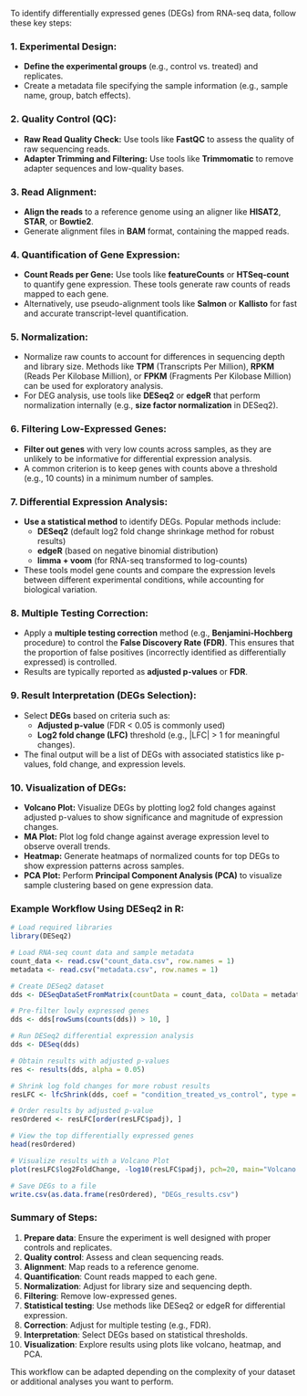 To identify differentially expressed genes (DEGs) from RNA-seq data, follow these key steps:

### 1. **Experimental Design:**
   - **Define the experimental groups** (e.g., control vs. treated) and replicates. 
   - Create a metadata file specifying the sample information (e.g., sample name, group, batch effects).

### 2. **Quality Control (QC):**
   - **Raw Read Quality Check:** Use tools like **FastQC** to assess the quality of raw sequencing reads.
   - **Adapter Trimming and Filtering:** Use tools like **Trimmomatic** to remove adapter sequences and low-quality bases.

### 3. **Read Alignment:**
   - **Align the reads** to a reference genome using an aligner like **HISAT2**, **STAR**, or **Bowtie2**.
   - Generate alignment files in **BAM** format, containing the mapped reads.

### 4. **Quantification of Gene Expression:**
   - **Count Reads per Gene:** Use tools like **featureCounts** or **HTSeq-count** to quantify gene expression. These tools generate raw counts of reads mapped to each gene.
   - Alternatively, use pseudo-alignment tools like **Salmon** or **Kallisto** for fast and accurate transcript-level quantification.

### 5. **Normalization:**
   - Normalize raw counts to account for differences in sequencing depth and library size. Methods like **TPM** (Transcripts Per Million), **RPKM** (Reads Per Kilobase Million), or **FPKM** (Fragments Per Kilobase Million) can be used for exploratory analysis.
   - For DEG analysis, use tools like **DESeq2** or **edgeR** that perform normalization internally (e.g., **size factor normalization** in DESeq2).

### 6. **Filtering Low-Expressed Genes:**
   - **Filter out genes** with very low counts across samples, as they are unlikely to be informative for differential expression analysis.
   - A common criterion is to keep genes with counts above a threshold (e.g., 10 counts) in a minimum number of samples.

### 7. **Differential Expression Analysis:**
   - **Use a statistical method** to identify DEGs. Popular methods include:
     - **DESeq2** (default log2 fold change shrinkage method for robust results)
     - **edgeR** (based on negative binomial distribution)
     - **limma + voom** (for RNA-seq transformed to log-counts)
   - These tools model gene counts and compare the expression levels between different experimental conditions, while accounting for biological variation.

### 8. **Multiple Testing Correction:**
   - Apply a **multiple testing correction** method (e.g., **Benjamini-Hochberg** procedure) to control the **False Discovery Rate (FDR)**. This ensures that the proportion of false positives (incorrectly identified as differentially expressed) is controlled.
   - Results are typically reported as **adjusted p-values** or **FDR**.

### 9. **Result Interpretation (DEGs Selection):**
   - Select **DEGs** based on criteria such as:
     - **Adjusted p-value** (FDR < 0.05 is commonly used)
     - **Log2 fold change (LFC)** threshold (e.g., |LFC| > 1 for meaningful changes).
   - The final output will be a list of DEGs with associated statistics like p-values, fold change, and expression levels.

### 10. **Visualization of DEGs:**
   - **Volcano Plot:** Visualize DEGs by plotting log2 fold changes against adjusted p-values to show significance and magnitude of expression changes.
   - **MA Plot:** Plot log fold change against average expression level to observe overall trends.
   - **Heatmap:** Generate heatmaps of normalized counts for top DEGs to show expression patterns across samples.
   - **PCA Plot:** Perform **Principal Component Analysis (PCA)** to visualize sample clustering based on gene expression data.

### Example Workflow Using DESeq2 in R:

```r
# Load required libraries
library(DESeq2)

# Load RNA-seq count data and sample metadata
count_data <- read.csv("count_data.csv", row.names = 1)
metadata <- read.csv("metadata.csv", row.names = 1)

# Create DESeq2 dataset
dds <- DESeqDataSetFromMatrix(countData = count_data, colData = metadata, design = ~ condition)

# Pre-filter lowly expressed genes
dds <- dds[rowSums(counts(dds)) > 10, ]

# Run DESeq2 differential expression analysis
dds <- DESeq(dds)

# Obtain results with adjusted p-values
res <- results(dds, alpha = 0.05)

# Shrink log fold changes for more robust results
resLFC <- lfcShrink(dds, coef = "condition_treated_vs_control", type = "apeglm")

# Order results by adjusted p-value
resOrdered <- resLFC[order(resLFC$padj), ]

# View the top differentially expressed genes
head(resOrdered)

# Visualize results with a Volcano Plot
plot(resLFC$log2FoldChange, -log10(resLFC$padj), pch=20, main="Volcano Plot", xlab="Log2 Fold Change", ylab="-Log10 Adjusted P-value")

# Save DEGs to a file
write.csv(as.data.frame(resOrdered), "DEGs_results.csv")
```

### Summary of Steps:
1. **Prepare data**: Ensure the experiment is well designed with proper controls and replicates.
2. **Quality control**: Assess and clean sequencing reads.
3. **Alignment**: Map reads to a reference genome.
4. **Quantification**: Count reads mapped to each gene.
5. **Normalization**: Adjust for library size and sequencing depth.
6. **Filtering**: Remove low-expressed genes.
7. **Statistical testing**: Use methods like DESeq2 or edgeR for differential expression.
8. **Correction**: Adjust for multiple testing (e.g., FDR).
9. **Interpretation**: Select DEGs based on statistical thresholds.
10. **Visualization**: Explore results using plots like volcano, heatmap, and PCA.

This workflow can be adapted depending on the complexity of your dataset or additional analyses you want to perform.
